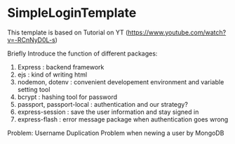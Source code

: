 # SimpleLoginTemplate
This template is based on Tutorial on YT
(https://www.youtube.com/watch?v=-RCnNyD0L-s)

Briefly Introduce the function of different packages:
1. Express : backend framework
2. ejs : kind of writing html
3. nodemon, dotenv : convenient developement environment and variable setting tool
4. bcrypt : hashing tool for password
5. passport, passport-local : authentication and our strategy?
6. express-session : save the user information and stay signed in
7. express-flash : error message package when authentication goes wrong

Problem:
Username Duplication Problem when newing a user by MongoDB
